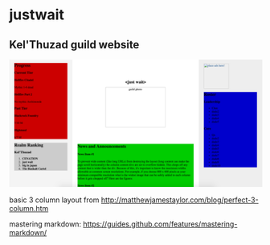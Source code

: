 # justwait

Kel'Thuzad guild website
---

![3 Column Layout](website_draft.png)

basic 3 column layout from http://matthewjamestaylor.com/blog/perfect-3-column.htm

mastering markdown: https://guides.github.com/features/mastering-markdown/
